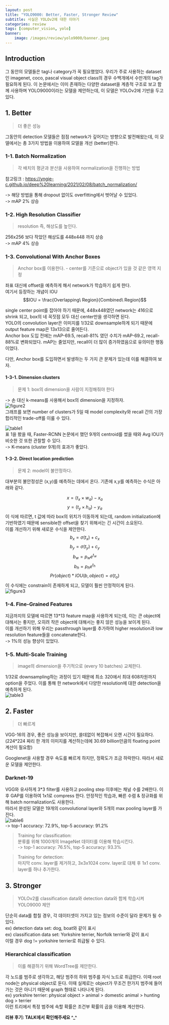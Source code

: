 ```yaml
---
layout: post
title: "YOLO9000: Better, Faster, Stronger Review"
subtitle: 사실은 YOLOv2에 대한 이야기
categories: review
tags: [computer_vision, yolo]
banner:
    image: /images/review/yolo9000/banner.jpeg
---
```


## Introduction
 그 동안의 모델들은 tag나 category가 꼭 필요했었다. 우리가 주로 사용하는 dataset인 imagenet, coco, pascal visual object class의 경우 수백개에서 수만개의 tag가 필요하게 된다. 이 논문에서는 이미 존재하는 다양한 dataset을 계층적 구조로 보고 함께 사용하며 YOLO9000이라는 모델을 제안하는데, 이 모델은 YOLOv2에 기반을 두고 있다.

## 1. Better
> 더 좋은 성능

 그동안의 detection 모델들은 점점 network가 깊어지는 방향으로 발전해왔는데, 이 모델에서는 총 3가지 방법을 이용하여 모델을 개선 (better)한다.

### 1-1. Batch Normalization
> 각 배치의 평균과 분산을 사용하여 normalization을 진행하는 방법    

참고링크 : <https://yngie-c.github.io/deep%20learning/2021/02/08/batch_normalization/>

-> 해당 방법을 통해 dropout 없이도 overfitting에서 벗어날 수 있었다.    
-> mAP 2% 상승  

### 1-2. High Resolution Classifier
> resolution 즉, 해상도를 높인다.

256x256 보다 작았던 해상도를 448x448 까지 상승  
-> mAP 4% 상승

### 1-3. Convolutional With Anchor Boxes
> Anchor box를 이용한다. - center를 기준으로 object가 있을 것 같은 영역 지정

좌표 대신에 offset을 예측하게 해서 network가 학습하기 쉽게 한다.    
여기서 등장하는 개념이 IOU  
$$IOU = \frac{Overlapping\ Region}{Combined\ Region}$$

single center point를 잡아야 하기 때문에, 448x448였던 network는 416으로 shrink 되고, box의 네 꼭짓점 모두 대신 center만을 생각하면 된다.    
YOLO의 convolution layer은 이미지를 1/32로 downsample하게 되기 때문에 output feature map은 13x13으로 줄어든다.    
Anchor box 도입 전에는 mAP-69.5, recall-81% 였던 수치가 mAP-69.2, recall-88%로 변화되었다. mAP는 줄었지만, recall이 더 많이 증가하였음으로 유의미한 행동이었다.

다만, Anchor box를 도입하면서 발생하는 두 가지 큰 문제가 있는데 이를 해결하여 보자.

#### 1-3-1. Dimension clusters
> 문제 1: box의 dimension을 사람이 지정해줘야 한다

-> 손 대신 k-means를 사용해서 box의 dimension을 지정하자.   
![figure2](/images/review/yolo9000/figure2.jpeg)    
그래프를 보면 number of clusters가 5일 때 model complexity와 recall 간의 가장 합리적인 trade-off를 이룰 수 있다.

![table1](/images/review/yolo9000/table1.jpeg)  
표 1을 봤을 때, Faster-RCNN 논문에서 했던 9개의 centroid를 썼을 때와 Avg IOU가 비슷한 것 또한 관찰할 수 있다.    
-> K-means (cluster 9개)의 효과가 좋았다.

#### 1-3-2. Direct location prediction
> 문제 2: model이 불안정하다.

대부분의 불안정성은 (x,y)를 예측하는 데에서 온다. 기존에 x,y를 예측하는 수식은 아래와 같다.   

$$x=(t_x\times w_a)-x_a$$
$$ y=(t_y\times h_a)-y_a$$
이 식에 따르면, t 값에 따라 box의 위치가 이동하게 되는데, random initialization에 기반하였기 때문에 sensible한 offset을 찾기 위해서는 긴 시간이 소요된다.  
이를 개선하기 위해 새로운 수식을 제안한다.
$$b_x = \sigma (t_x)+c_x$$
$$ b_y = \sigma(t_y)+c_y$$
$$ b_w = p_we^{t_w}$$
$$ b_h = p_he^{t_h}$$
$$ Pr(object)*IOU(b,object) = \sigma(t_o)$$
이 수식에는 constrain이 존재하게 되고, 모델이 훨씬 안정적이게 된다.   
![figure3](/images/review/yolo9000/figure3.jpeg)

### 1-4. Fine-Grained Features
지금까지의 모델에 따르면 13*13 feature map을 사용하게 되는데, 이는 큰 object에 대해서는 좋지만, 오히려 작은 object에 대해서는 좋지 않은 성능을 보이게 된다.    
이를 개선하기 위해 우리는 passthrough layer를 추가하여 higher resolution과 low resolution feature들을 concatenate한다.   
-> 1%의 성능 향상이 있었다.

### 1-5. Multi-Scale Training
> image의 dimension을 주기적으로 (every 10 batches) 교체한다.

1/32로 downsampling하는 과정이 있기 때문에 최소 320에서 최대 608차원까지 option을 주었다.
이를 통해 한 network에서 다양한 resolution에 대한 detection을 예측하게 된다.     
![table3](/images/review/yolo9000/table3.jpeg)  

## 2. Faster
> 더 빠르게 

VGG-16의 경우, 좋은 성능을 보이지만, 쓸데없이 복잡해서 오랜 시간이 필요하다. (224*224 짜리 한 개의 이미지를 계산하는데에 30.69 billion만큼의 floating point 계산이 필요함)

Googlenet을 사용할 경우 속도를 빠르게 하지만, 정확도가 조금 하락한다. 따라서 새로운 모델을 제안한다.

### Darknet-19
VGG와 유사하게 3*3 filter를 사용하고 pooling step 이후에는 채널 수를 2배한다. 이후 GAP를 이용하여 1x1로 compress 한다. 안정적인 학습과, 빠른 수렴 & 정규화를 위해 batch normalization도 사용한다.    
따라서 완성된 모델은 19개의 convolutional layer와 5개의 max pooling layer를 가진다.    
![table6](/images/review/yolo9000/table6.jpeg)   
-> top-1 accuracy: 72.9%, top-5 accuracy: 91.2%

> Training for classification:    
분류를 위해 1000개의 ImageNet 데이터를 이용해 학습시킨다.    
-> top-1 accuracy: 76.5%, top-5 accuracy: 93.3%

> Training for detection:  
마지막 conv. layer를 제거하고, 3x3x1024 conv. layer로 대체 후 1x1 conv. layer를 하나 추가한다.

## 3. Stronger
> YOLOv2를 classification data와 detection data와 함께 학습시켜 YOLO9000 제안

단순히 data를 합칠 경우, 각 데이터셋이 가지고 있는 정보의 수준이 달라 문제가 될 수 있다.  
ex) detection data set: dog, boat와 같이 표시  
ex) classification data set: Yorkshire terrier, Norfolk terrier와 같이 표시  
이럴 경우 dog != yorkshire terrier로 취급될 수 있다.

### Hierarchical classification
> 이를 해결하기 위해 WordTree를 제안한다.

각 노드를 범주로 생각하고, 해당 범주의 하위 범주를 자식 노드로 취급한다. 이때 root node는 physical object로 둔다. 이때 실제로는 object가 무조건 한가지 범주에 들어가는 것은 아니기 때문에 graph 형태로 나타나게 된다.  
ex) yorkshire terrier: physical object > animal >  domestic animal > hunting dog > terrier  
이런 트리에서 특정 범주에 속할 확률은 조건부 확률의 곱을 이용해 계산한다.  


**리뷰 후기: TALK에서 확인해주세요 ^_^**